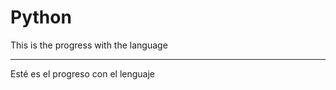 # Python

This is the progress with the language

----------------------------------------------------------------------------

Esté es el progreso con el lenguaje
